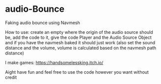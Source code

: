 # audio-Bounce
Faking audio bounce using Navmesh

How to use:
create an empty where the origin of the audio source should be, add the code to it, give the code Player and the Audio Source Object and if you have the navmesh baked it should just work (also set the sound distance and the volume, volume is calculated based on the navmesh path distance)


I make games: https://handsomelessking.itch.io/ 

Aight have fun and feel free to use the code however you want without credit
